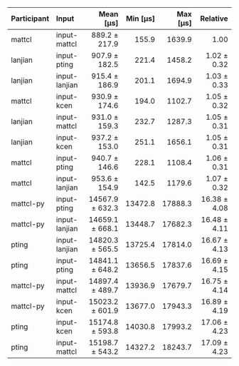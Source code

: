 | Participant | Input | Mean [µs] | Min [µs] | Max [µs] | Relative |
|:---|:---|---:|---:|---:|---:|
| mattcl | input-mattcl | 889.2 ± 217.9 | 155.9 | 1639.9 | 1.00 |
| lanjian | input-pting | 907.9 ± 182.5 | 221.4 | 1458.2 | 1.02 ± 0.32 |
| lanjian | input-lanjian | 915.4 ± 186.9 | 201.1 | 1694.9 | 1.03 ± 0.33 |
| mattcl | input-kcen | 930.9 ± 174.6 | 194.0 | 1102.7 | 1.05 ± 0.32 |
| lanjian | input-mattcl | 931.0 ± 159.3 | 232.7 | 1287.3 | 1.05 ± 0.31 |
| lanjian | input-kcen | 937.2 ± 153.0 | 251.1 | 1656.1 | 1.05 ± 0.31 |
| mattcl | input-pting | 940.7 ± 146.6 | 228.1 | 1108.4 | 1.06 ± 0.31 |
| mattcl | input-lanjian | 953.6 ± 154.9 | 142.5 | 1179.6 | 1.07 ± 0.32 |
| mattcl-py | input-pting | 14567.9 ± 632.3 | 13472.8 | 17888.3 | 16.38 ± 4.08 |
| mattcl-py | input-lanjian | 14659.1 ± 668.1 | 13448.7 | 17682.3 | 16.48 ± 4.11 |
| pting | input-lanjian | 14820.3 ± 565.5 | 13725.4 | 17814.0 | 16.67 ± 4.13 |
| pting | input-pting | 14841.1 ± 648.2 | 13656.5 | 17837.6 | 16.69 ± 4.15 |
| mattcl-py | input-mattcl | 14897.4 ± 489.7 | 13936.9 | 17679.7 | 16.75 ± 4.14 |
| mattcl-py | input-kcen | 15023.2 ± 601.9 | 13677.0 | 17943.3 | 16.89 ± 4.19 |
| pting | input-kcen | 15174.8 ± 593.8 | 14030.8 | 17993.2 | 17.06 ± 4.23 |
| pting | input-mattcl | 15198.7 ± 543.2 | 14327.2 | 18243.7 | 17.09 ± 4.23 |
